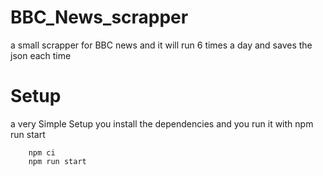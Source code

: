 # BBC_News_scrapper

a small scrapper for BBC news and it will run 6 times a day and saves the json each time

# Setup

a very Simple Setup you install the dependencies and you run it with npm run start

```
    npm ci
    npm run start

```
